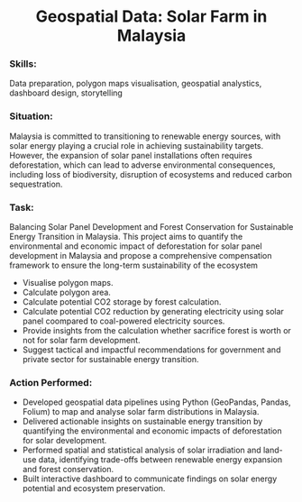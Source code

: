 <h1 align="center">Geospatial Data: Solar Farm in Malaysia</h1>

### Skills:
Data preparation, polygon maps visualisation, geospatial analystics, dashboard design, storytelling

### Situation:
Malaysia is committed to transitioning to renewable energy sources, with solar energy playing a crucial role in achieving sustainability targets. However, the expansion of solar panel installations often requires deforestation, which can lead to adverse environmental consequences, including loss of biodiversity, disruption of ecosystems and reduced carbon sequestration.

### Task:
Balancing Solar Panel Development and Forest Conservation for Sustainable Energy Transition in Malaysia.
This project aims to quantify the environmental and economic impact of deforestation for solar panel development in Malaysia and propose a comprehensive compensation framework to ensure the long-term sustainability of the ecosystem
- Visualise polygon maps.
- Calculate polygon area.
- Calculate potential CO2 storage by forest calculation.
- Calculate potential CO2 reduction by generating electricity using solar panel coompared to coal-powered electricity sources.
- Provide insights from the calculation whether sacrifice forest is worth or not for solar farm development.
- Suggest tactical and impactful recommendations for government and private sector for sustainable energy transition.

### Action Performed:
- Developed geospatial data pipelines using Python (GeoPandas, Pandas, Folium) to map and analyse solar farm distributions in Malaysia.
- Delivered actionable insights on sustainable energy transition by quantifying the environmental and economic impacts of deforestation for solar development.
- Performed spatial and statistical analysis of solar irradiation and land-use data, identifying trade-offs between renewable energy expansion and forest conservation.
- Built interactive dashboard to communicate findings on solar energy potential and ecosystem preservation.
